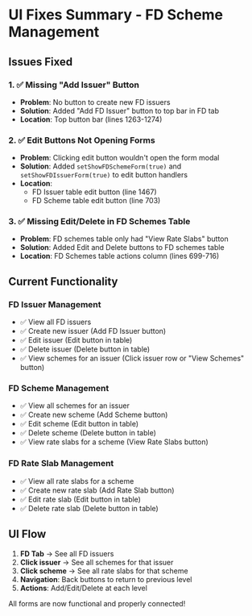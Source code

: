 # UI Fixes Summary - FD Scheme Management

## Issues Fixed

### 1. ✅ Missing "Add Issuer" Button
- **Problem**: No button to create new FD issuers
- **Solution**: Added "Add FD Issuer" button to top bar in FD tab
- **Location**: Top button bar (lines 1263-1274)

### 2. ✅ Edit Buttons Not Opening Forms
- **Problem**: Clicking edit button wouldn't open the form modal
- **Solution**: Added `setShowFDSchemeForm(true)` and `setShowFDIssuerForm(true)` to edit button handlers
- **Location**: 
  - FD Issuer table edit button (line 1467)
  - FD Scheme table edit button (line 703)

### 3. ✅ Missing Edit/Delete in FD Schemes Table
- **Problem**: FD schemes table only had "View Rate Slabs" button
- **Solution**: Added Edit and Delete buttons to FD schemes table
- **Location**: FD Schemes table actions column (lines 699-716)

## Current Functionality

### FD Issuer Management
- ✅ View all FD issuers
- ✅ Create new issuer (Add FD Issuer button)
- ✅ Edit issuer (Edit button in table)
- ✅ Delete issuer (Delete button in table)
- ✅ View schemes for an issuer (Click issuer row or "View Schemes" button)

### FD Scheme Management
- ✅ View all schemes for an issuer
- ✅ Create new scheme (Add Scheme button)
- ✅ Edit scheme (Edit button in table)
- ✅ Delete scheme (Delete button in table)
- ✅ View rate slabs for a scheme (View Rate Slabs button)

### FD Rate Slab Management
- ✅ View all rate slabs for a scheme
- ✅ Create new rate slab (Add Rate Slab button)
- ✅ Edit rate slab (Edit button in table)
- ✅ Delete rate slab (Delete button in table)

## UI Flow

1. **FD Tab** → See all FD issuers
2. **Click issuer** → See all schemes for that issuer
3. **Click scheme** → See all rate slabs for that scheme
4. **Navigation**: Back buttons to return to previous level
5. **Actions**: Add/Edit/Delete at each level

All forms are now functional and properly connected!

